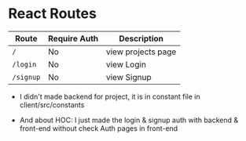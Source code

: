 # React Routes
| Route| Require Auth| Description|
| -| -| -
| `/`| No| view projects page
| `/login`| No| view Login
| `/signup`| No| view Signup


- I didn't made backend for project, it is in constant file in client/src/constants

- And about HOC: I just made the login & signup auth with backend & front-end without check Auth pages in front-end

